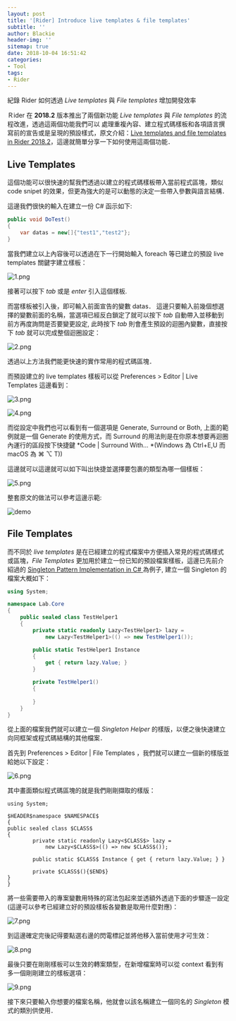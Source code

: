 ```yaml
---
layout: post
title: '[Rider] Introduce live templates & file templates'
subtitle: ''
author: Blackie
header-img: ''
sitemap: true
date: 2018-10-04 16:51:42
categories:
- Tool
tags:
- Rider
---
```


紀錄 Rider 如何透過 *Live templates* 與 *File templates* 增加開發效率
<!-- More -->

Ｒider 在 **2018.2** 版本推出了兩個新功能 *Live templates* 與 *File templates* 的流程改進，透過這兩個功能我們可以
處理重複內容、建立程式碼樣板和各項語言撰寫前的宣告或是呈現的預設樣式，原文介紹：[Live templates and file templates in Rider 2018.2](https://blog.jetbrains.com/dotnet/2018/09/06/live-templates-file-templates-rider-2018-2/)，這邊就簡單分享一下如何使用這兩個功能．

## Live Templates ##

這個功能可以很快速的幫我們透過以建立的程式碼樣板帶入當前程式區塊，類似code snipet 的效果，但更為強大的是可以動態的決定一些帶入參數與語言結構．

這邊我們很快的輸入在建立一份 C# 函示如下:

```csharp
public void DoTest()
{
    var datas = new[]{"test1","test2"};
}
```

當我們建立以上內容後可以透過在下一行開始輸入 foreach 等已建立的預設 live templates 關鍵字建立樣板：

![1.png](1.png)

接著可以按下 *tab* 或是 *enter* 引入這個樣板.

而當樣板被引入後，即可輸入前面宣告的變數 datas． 這邊只要輸入前幾個想選擇的變數前面的名稱，當選項已經反白鎖定了就可以按下 *tab* 自動帶入並移動到前方再度詢問是否要變更設定, 此時按下 *tab* 則會產生預設的迴圈內變數，直接按下 *tab* 就可以完成整個迴圈設定：

![2.png](2.png)

透過以上方法我們能更快速的實作常用的程式碼區塊．

而預設建立的 live templates 樣板可以從 Preferences > Editor | Live Templates 這邊看到：

![3.png](3.png)

![4.png](4.png)

而從設定中我們也可以看到有一個選項是 Generate, Surround or Both, 上面的範例就是一個 Generate 的使用方式，而 Surround 的用法則是在你原本想要再迴圈內運行的區段按下快捷鍵 *Code | Surround With... *(Windows 為 Ctrl+E,U 而 macOS 為 ⌘ ⌥ T))

這邊就可以這邊就可以如下叫出快捷並選擇要包裹的類型為哪一個樣板：

![5.png](5.png)

整套原文的做法可以參考這邊示範:

![demo](https://d3nmt5vlzunoa1.cloudfront.net/dotnet/files/2018/08/templates-invoke.gif)

## File Templates ##

而不同於 *live templates* 是在已經建立的程式檔案中方便插入常見的程式碼樣式或區塊，*File Templates* 更加用於建立一份已知的預設檔案樣板，這邊已先前介紹過的 [Singleton Pattern Implementation in C#
](https://blackie1019.github.io/2017/04/03/Singleton-Pattern-Implementation-In-CSharp/) 為例子, 建立一個 Singleton 的檔案大概如下：


```csharp
using System;

namespace Lab.Core
{
    public sealed class TestHelper1
    {
        private static readonly Lazy<TestHelper1> lazy =
            new Lazy<TestHelper1>(() => new TestHelper1());

        public static TestHelper1 Instance
        {
            get { return lazy.Value; }
        }

        private TestHelper1()
        {
            
        }
    }
}

```

從上面的檔案我們就可以建立一個 *Singleton Helper* 的樣版，以便之後快速建立向同框架或程式碼結構的其他檔案．

首先到  Preferences > Editor | File Templates ，我們就可以建立一個新的樣版並給她以下設定：

![6.png](6.png)

其中畫面類似程式碼區塊的就是我們剛剛擷取的樣版：

    using System;

    $HEADER$namespace $NAMESPACE$
    {
    public sealed class $CLASS$ 
    {
            private static readonly Lazy<$CLASS$> lazy =
                new Lazy<$CLASS$>(() => new $CLASS$());

            public static $CLASS$ Instance { get { return lazy.Value; } }

            private $CLASS$(){$END$}
    }
    }

將一些需要帶入的專案變數用特殊的寫法包起來並透額外透過下面的步驟逐一設定(這邊可以參考已經建立好的預設樣板各變數是取用什麼對應)：

![7.png](7.png)

到這邊確定完後記得要點選右邊的閃電標記並將他移入當前使用才可生效：

![8.png](8.png)

最後只要在剛剛樣板可以生效的轉案類型，在新增檔案時可以從 context 看到有多一個剛剛建立的樣板選項：

![9.png](9.png)

接下來只要輸入你想要的檔案名稱，他就會以該名稱建立一個同名的 *Singleton* 模式的類別供使用．